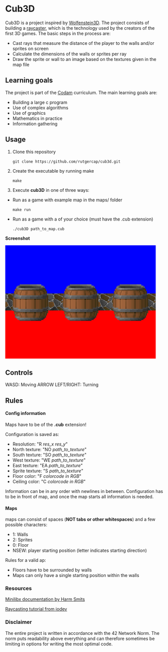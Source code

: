 # Cub3D

Cub3D is a project inspired by [Wolfenstein3D](http://wolf3d.atw.hu/). The project consists of building a [raycaster](https://en.wikipedia.org/wiki/Ray_casting), 
which is the technology used by the creators of the first 3D games. 
The basic steps in the process are:
- Cast rays that measure the distance of the player to the walls and/or sprites on screen
- Calculate the dimensions of the walls or sprites per ray
- Draw the sprite or wall to an image based on the textures given in the map file

## Learning goals
The project is part of the [Codam](https://www.codam.nl/studying-at-codam) curriculum. The main learning goals are:
- Building a large c program
- Use of complex algorithms
- Use of graphics
- Mathematics in practice
- Information gathering

## Usage

1. Clone this repository
   ```console
   git clone https://github.com/rutgercap/cub3d.git
   ```
2. Create the executable by running make
   ```console
   make
   ```
3. Execute **cub3D** in one of three ways:
* Run as a game with example map in the maps/ folder
   ```console
   make run
   ```
* Run as a game with a of your choice (must have the .cub extension)
   ```console
   ./cub3D path_to_map.cub
   ```
   
 **Screenshot**
 
 ![Example screenshot](/pics/screenshot.bmp)
 
 
## Controls

WASD: Moving
ARROW LEFT/RIGHT: Turning

## Rules

#### Config information
Maps have to be of the **.cub** extension!

Configuration is saved as:
- Resolution: "R *res_x res_y*"
- North texture: "NO *path_to_texture*"
- South texture: "SO *path_to_texture*"
- West texture: "WE *path_to_texture*"
- East texture: "EA *path_to_texture*"
- Sprite texture: "S *path_to_texture*"
- Floor color: "F *colorcode in RGB*"
- Ceiling color: "C *colorcode in RGB*"

Information can be in any order with newlines in between. Configuration has to be in front of map, and once the map starts all information is needed.

#### Maps

maps can consist of spaces (**NOT tabs or other whitespaces**) and a few possible characters:
- 1: Walls
- 2: Sprites
- 0: Floor
- NSEW: player starting position (letter indicates starting direction)

Rules for a valid ap:
- Floors have to be surrounded by walls
- Maps can only have a single starting position within the walls

### Resources

[Minilibx documentation by Harm Smits](https://harm-smits.github.io/42docs/libs/minilibx)

[Raycasting tutorial from iodev](https://lodev.org/cgtutor/raycasting.html)

### Disclaimer

The entire project is written in accordance with the 42 Network Norm. The norm puts readability above everything and can therefore sometimes be limiting in options for writing the most optimal code.
